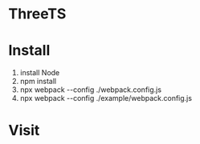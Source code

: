 # ThreeTS

# Install
1. install Node
2. npm install
3. npx webpack --config ./webpack.config.js
4. npx webpack --config ./example/webpack.config.js

# Visit
